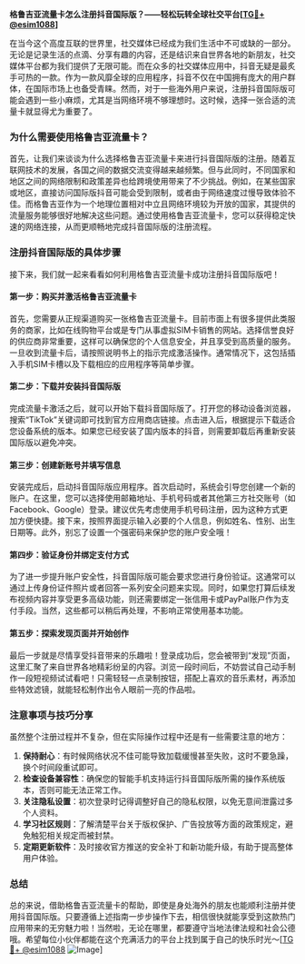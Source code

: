 **格鲁吉亚流量卡怎么注册抖音国际版？——轻松玩转全球社交平台[[TG💪+ @esim1088](https://t.me/s/esim1088)]**

在当今这个高度互联的世界里，社交媒体已经成为我们生活中不可或缺的一部分。无论是记录生活的点滴、分享有趣的内容，还是结识来自世界各地的新朋友，社交媒体平台都为我们提供了无限可能。而在众多的社交媒体应用中，抖音无疑是最炙手可热的一款。作为一款风靡全球的应用程序，抖音不仅在中国拥有庞大的用户群体，在国际市场上也备受青睐。然而，对于一些海外用户来说，注册抖音国际版可能会遇到一些小麻烦，尤其是当网络环境不够理想时。这时候，选择一张合适的流量卡就显得尤为重要了。

### 为什么需要使用格鲁吉亚流量卡？

首先，让我们来谈谈为什么选择格鲁吉亚流量卡来进行抖音国际版的注册。随着互联网技术的发展，各国之间的数据交流变得越来越频繁。但与此同时，不同国家和地区之间的网络限制和政策差异也给跨境使用带来了不少挑战。例如，在某些国家或地区，直接访问国际版抖音可能会受到限制，或者由于网络速度过慢导致体验不佳。而格鲁吉亚作为一个地理位置相对中立且网络环境较为开放的国家，其提供的流量服务能够很好地解决这些问题。通过使用格鲁吉亚流量卡，您可以获得稳定快速的网络连接，从而更顺畅地完成抖音国际版的注册流程。

### 注册抖音国际版的具体步骤

接下来，我们就一起来看看如何利用格鲁吉亚流量卡成功注册抖音国际版吧！

#### 第一步：购买并激活格鲁吉亚流量卡

首先，您需要从正规渠道购买一张格鲁吉亚流量卡。目前市面上有很多提供此类服务的商家，比如在线购物平台或是专门从事虚拟SIM卡销售的网站。选择信誉良好的供应商非常重要，这样可以确保您的个人信息安全，并且享受到高质量的服务。一旦收到流量卡后，请按照说明书上的指示完成激活操作。通常情况下，这包括插入手机SIM卡槽以及下载相应的应用程序等简单步骤。

#### 第二步：下载并安装抖音国际版

完成流量卡激活之后，就可以开始下载抖音国际版了。打开您的移动设备浏览器，搜索“TikTok”关键词即可找到官方应用商店链接。点击进入后，根据提示下载适合您设备系统的版本。如果您已经安装了国内版本的抖音，则需要卸载后再重新安装国际版以避免冲突。

#### 第三步：创建新账号并填写信息

安装完成后，启动抖音国际版应用程序。首次启动时，系统会引导您创建一个新的账户。在这里，您可以选择使用邮箱地址、手机号码或者其他第三方社交账号（如Facebook、Google）登录。建议优先考虑使用手机号码注册，因为这种方式更加方便快捷。接下来，按照界面提示输入必要的个人信息，例如姓名、性别、出生日期等。此外，别忘了设置一个强密码来保护您的账户安全哦！

#### 第四步：验证身份并绑定支付方式

为了进一步提升账户安全性，抖音国际版可能会要求您进行身份验证。这通常可以通过上传身份证件照片或者回答一系列安全问题来实现。同时，如果您打算后续发布视频内容并享受更多高级功能，则还需要绑定一张信用卡或PayPal账户作为支付手段。当然，这些都可以稍后再处理，不影响正常使用基本功能。

#### 第五步：探索发现页面并开始创作

最后一步就是尽情享受抖音带来的乐趣啦！登录成功后，您会被带到“发现”页面，这里汇聚了来自世界各地精彩纷呈的内容。浏览一段时间后，不妨尝试自己动手制作一段短视频试试看吧！只需轻轻一点录制按钮，搭配上喜欢的音乐素材，再添加些特效滤镜，就能轻松制作出令人眼前一亮的作品啦。

### 注意事项与技巧分享

虽然整个注册过程并不复杂，但在实际操作过程中还是有一些需要注意的地方：

1. **保持耐心**：有时候网络状况不佳可能导致加载缓慢甚至失败，这时不要急躁，换个时间段重试即可。
2. **检查设备兼容性**：确保您的智能手机支持运行抖音国际版所需的操作系统版本，否则可能无法正常工作。
3. **关注隐私设置**：初次登录时记得调整好自己的隐私权限，以免无意间泄露过多个人资料。
4. **学习社区规则**：了解清楚平台关于版权保护、广告投放等方面的政策规定，避免触犯相关规定而被封禁。
5. **定期更新软件**：及时接收官方推送的安全补丁和新功能升级，有助于提高整体用户体验。

### 总结

总的来说，借助格鲁吉亚流量卡的帮助，即使是身处海外的朋友也能顺利注册并使用抖音国际版。只要遵循上述指南一步步操作下去，相信很快就能享受到这款热门应用带来的无穷魅力啦！当然啦，无论在哪里，都要遵守当地法律法规和社会公德哦。希望每位小伙伴都能在这个充满活力的平台上找到属于自己的快乐时光～[[TG💪+ @esim1088](https://t.me/s/esim1088) ![Image](https://i.postimg.cc/4NQfJmqS/Snipaste-2025-05-13-00-14-12.png)]